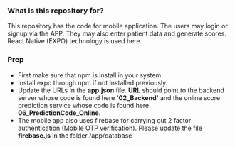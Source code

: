 ### What is this repository for? ###

This repository has the code for mobile application. The users may login or signup via the APP. They may also enter patient data and generate scores. React Native (EXPO) technology is used here.

### Prep ###

- First make sure that npm is install in your system.
- Install expo through npm if not installed previously.
- Update the URLs in the **app.json** file. **URL** should point to the backend server whose code is found here **'02_Backend'** and the online score prediction service whose code is found here **06_PredictionCode_Online**.
- The mobile app also uses firebase for carrying out 2 factor authentication (Mobile OTP verification). Please update the file **firebase.js** in the folder /app/database
